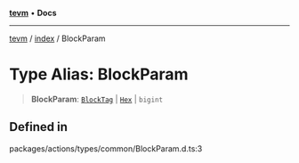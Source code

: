 [**tevm**](../../README.md) • **Docs**

***

[tevm](../../modules.md) / [index](../README.md) / BlockParam

# Type Alias: BlockParam

> **BlockParam**: [`BlockTag`](../../actions/type-aliases/BlockTag.md) \| [`Hex`](Hex.md) \| `bigint`

## Defined in

packages/actions/types/common/BlockParam.d.ts:3
